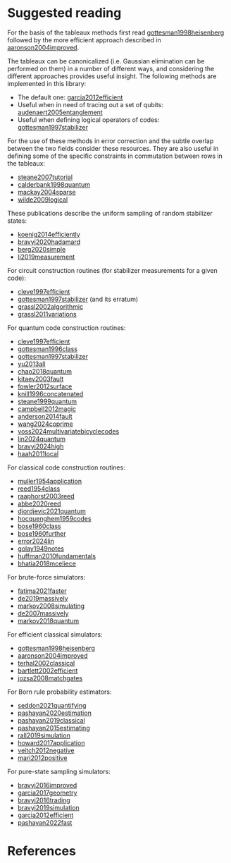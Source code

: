 # Suggested reading

For the basis of the tableaux methods first read [gottesman1998heisenberg](@cite) followed by the more efficient approach described in [aaronson2004improved](@cite).

The tableaux can be canonicalized (i.e. Gaussian elimination can be performed on them) in a number of different ways, and considering the different approaches provides useful insight. The following methods are implemented in this library:

- The default one: [garcia2012efficient](@cite)
- Useful when in need of tracing out a set of qubits: [audenaert2005entanglement](@cite)
- Useful when defining logical operators of codes: [gottesman1997stabilizer](@cite)

For the use of these methods in error correction and the subtle overlap between the two fields consider these resources. They are also useful in defining some of the specific constraints in commutation between rows in the tableaux:

- [steane2007tutorial](@cite)
- [calderbank1998quantum](@cite)
- [mackay2004sparse](@cite)
- [wilde2009logical](@cite)

These publications describe the uniform sampling of random stabilizer states:

- [koenig2014efficiently](@cite)
- [bravyi2020hadamard](@cite)
- [berg2020simple](@cite)
- [li2019measurement](@cite)

For circuit construction routines (for stabilizer measurements for a given code):
- [cleve1997efficient](@cite)
- [gottesman1997stabilizer](@cite) (and its erratum)
- [grassl2002algorithmic](@cite)
- [grassl2011variations](@cite)

For quantum code construction routines:
- [cleve1997efficient](@cite)
- [gottesman1996class](@cite)
- [gottesman1997stabilizer](@cite)
- [yu2013all](@cite)
- [chao2018quantum](@cite)
- [kitaev2003fault](@cite)
- [fowler2012surface](@cite)
- [knill1996concatenated](@cite)
- [steane1999quantum](@cite)
- [campbell2012magic](@cite)
- [anderson2014fault](@cite)
- [wang2024coprime](@cite)
- [voss2024multivariatebicyclecodes](@cite)
- [lin2024quantum](@cite)
- [bravyi2024high](@cite)
- [haah2011local](@cite)

For classical code construction routines:
- [muller1954application](@cite)
- [reed1954class](@cite)
- [raaphorst2003reed](@cite)
- [abbe2020reed](@cite)
- [djordjevic2021quantum](@cite)
- [hocquenghem1959codes](@cite)
- [bose1960class](@cite)
- [bose1960further](@cite)
- [error2024lin](@cite)
- [golay1949notes](@cite)
- [huffman2010fundamentals](@cite)
- [bhatia2018mceliece](@cite)

For brute-force simulators:
- [fatima2021faster](@cite)
- [de2019massively](@cite)
- [markov2008simulating](@cite)
- [de2007massively](@cite)
- [markov2018quantum](@cite)

For efficient classical simulators:
- [gottesman1998heisenberg](@cite)
- [aaronson2004improved](@cite)
- [terhal2002classical](@cite)
- [bartlett2002efficient](@cite)
- [jozsa2008matchgates](@cite)

For Born rule probability estimators:
- [seddon2021quantifying](@cite)
- [pashayan2020estimation](@cite)
- [pashayan2019classical](@cite)
- [pashayan2015estimating](@cite)
- [rall2019simulation](@cite)
- [howard2017application](@cite)
- [veitch2012negative](@cite)
- [mari2012positive](@cite)

For pure-state sampling simulators:
- [bravyi2016improved](@cite)
- [garcia2017geometry](@cite)
- [bravyi2016trading](@cite)
- [bravyi2019simulation](@cite)
- [garcia2012efficient](@cite)
- [pashayan2022fast](@cite)

# References

```@bibliography
```